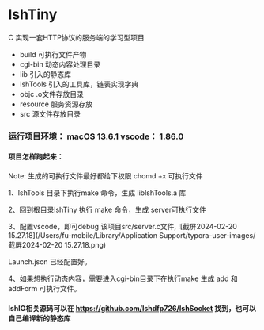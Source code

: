 # lshTiny
C 实现一套HTTP协议的服务端的学习型项目

- build 可执行文件产物
- cgi-bin 动态内容处理目录
- lib 引入的静态库
- lshTools 引入的工具库，链表实现字典
- objc .o文件存放目录
- resource 服务资源存放
- src 源文件存放目录



### 运行项目环境： macOS 13.6.1  vscode： 1.86.0

#### 项目怎样跑起来：  

Note: 生成的可执行文件最好都给下权限 chomd +x  可执行文件

1、lshTools 目录下执行make 命令，生成 liblshTools.a 库

2、回到根目录lshTiny 执行 make 命令，生成 server可执行文件

3、配置vscode，即可debug 该项目src/server.c文件,  ![截屏2024-02-20 15.27.18](/Users/fu-mobile/Library/Application Support/typora-user-images/截屏2024-02-20 15.27.18.png)

Launch.json 已经配置好。

4、如果想执行动态内容，需要进入cgi-bin目录下在执行make 生成 add 和 addForm 可执行文件。

#### lshIO相关源码可以在 https://github.com/lshdfp726/lshSocket 找到，也可以自己编译新的静态库
